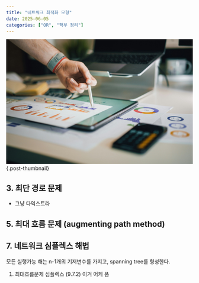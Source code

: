 ```yaml
---
title: "네트워크 최적화 모형"
date: 2025-06-05
categories: ["OR", "학부 정리"]
---
```


![](/img/stat-thumb.jpg){.post-thumbnail}

## 3. 최단 경로 문제

- 그냥 다익스트라

## 5. 최대 흐름 문제 (augmenting path method)


## 7. 네트워크 심플렉스 해법

모든 실행가능 해는 n-1개의 기저변수를 가지고, spanning tree를 형성한다.

1. 최대흐름문제 심플렉스 (9.7.2) 이거 어케 품
